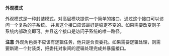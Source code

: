 **外观模式**

外观模式是一种封装模式，对高层模块提供一个简单的接口，通过这个接口可以访问一个复杂的子系统。
并且这个接口应该最好是稳定不变的。如果需要改变则子系统内部改变即可。并且这个接口是访问子系统的唯一路径。

**注意**
外观角色类不应该有逻辑任务，他只是负责委托。如果需要逻辑处理，则需要新建一个封装类，把委托对象间的逻辑处理完成并暴露接口。